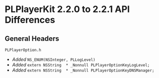 # PLPlayerKit 2.2.0 to 2.2.1 API Differences

## General Headers

```
PLPlayerOption.h
```
- *Added* `NS_ENUM(NSInteger, PLLogLevel)`
- *Added* `extern NSString  * _Nonnull PLPlayerOptionKeyLogLevel;`
- *Added* `extern NSString  * _Nonnull PLPlayerOptionKeyDNSManager;`